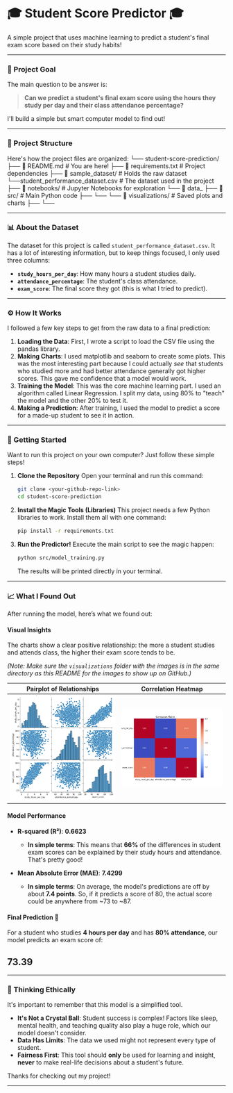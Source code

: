# 🎓 Student Score Predictor 🎓

A simple project that uses machine learning to predict a student's final exam score based on their study habits!

---

### 🎯 Project Goal

The main question to be answer is:

> **Can we predict a student's final exam score using the hours they study per day and their class attendance percentage?**

I'll build a simple but smart computer model to find out!

---

### 📂 Project Structure

Here's how the project files are organized:
    └── student-score-prediction/
        ├── 📄 README.md                           # You are here!
        ├── 📄 requirements.txt                    # Project dependencies
        ├── 📁 sample_dataset/                     # Holds the raw dataset
        └──student_performance_dataset.csv          # The dataset used in the project
        ├── 📁 notebooks/                          # Jupyter Notebooks for exploration
            └── 📄 data_
        ├── 📁 src/                                # Main Python code
            ├──
            └──
        └── 📁 visualizations/        # Saved plots and charts
            ├──
            └──

---

### 📊 About the Dataset

The dataset for this project is called `student_performance_dataset.csv`. It has a lot of interesting information, but to keep things focused, I only used three columns:

* **`study_hours_per_day`**: How many hours a student studies daily.
* **`attendance_percentage`**: The student's class attendance.
* **`exam_score`**: The final score they got (this is what I tried to predict).

---

### ⚙️ How It Works

I followed a few key steps to get from the raw data to a final prediction:

1.  **Loading the Data**: First, I wrote a script to load the CSV file using the pandas library.
2.  **Making Charts**: I used matplotlib and seaborn to create some plots. This was the most interesting part because I could actually *see* that students who studied more and had better attendance generally got higher scores. This gave me confidence that a model would work.
3.  **Training the Model**: This was the core machine learning part. I used an algorithm called Linear Regression. I split my data, using 80% to "teach" the model and the other 20% to test it.
4.  **Making a Prediction**: After training, I used the model to predict a score for a made-up student to see it in action.

---

### 🚀 Getting Started

Want to run this project on your own computer? Just follow these simple steps!

1.  **Clone the Repository**
    Open your terminal and run this command:
    ```bash
    git clone <your-github-repo-link>
    cd student-score-prediction
    ```

2.  **Install the Magic Tools (Libraries)**
    This project needs a few Python libraries to work. Install them all with one command:
    ```bash
    pip install -r requirements.txt
    ```

3.  **Run the Predictor!**
    Execute the main script to see the magic happen:
    ```bash
    python src/model_training.py
    ```
    The results will be printed directly in your terminal.

---

### 📈 What I Found Out

After running the model, here’s what we found out:

#### **Visual Insights**

The charts show a clear positive relationship: the more a student studies and attends class, the higher their exam score tends to be.

*(Note: Make sure the `visualizations` folder with the images is in the same directory as this README for the images to show up on GitHub.)*

| Pairplot of Relationships | Correlation Heatmap |
| :-----------------------: | :-------------------: |
|  <img src="visualizations/pairplot.png" alt="Pairplot of variables" width="400"/>   | <img src="visualizations/correlation_heatmap.png" alt="Correlation Heatmap" width="400"/> |

#### **Model Performance**

* **R-squared (R²)**: **0.6623**
    * **In simple terms**: This means that **66%** of the differences in student exam scores can be explained by their study hours and attendance. That's pretty good!

* **Mean Absolute Error (MAE)**: **7.4299**
    * **In simple terms**: On average, the model's predictions are off by about **7.4 points**. So, if it predicts a score of 80, the actual score could be anywhere from ~73 to ~87.

#### **Final Prediction 🔮**

For a student who studies **4 hours per day** and has **80% attendance**, our model predicts an exam score of:

## **73.39**

---

### 🤔 Thinking Ethically

It's important to remember that this model is a simplified tool.
* **It's Not a Crystal Ball**: Student success is complex! Factors like sleep, mental health, and teaching quality also play a huge role, which our model doesn't consider.
* **Data Has Limits**: The data we used might not represent every type of student.
* **Fairness First**: This tool should **only** be used for learning and insight, **never** to make real-life decisions about a student's future.

Thanks for checking out my project!

---